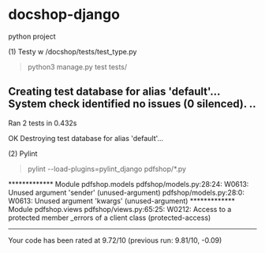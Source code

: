 # docshop-django
python project

(1) Testy w /docshop/tests/test_type.py

> python3 manage.py test tests/

Creating test database for alias 'default'...
System check identified no issues (0 silenced).
..
----------------------------------------------------------------------
Ran 2 tests in 0.432s

OK
Destroying test database for alias 'default'...


(2) Pylint

> pylint --load-plugins=pylint_django pdfshop/*.py

************* Module pdfshop.models
pdfshop/models.py:28:24: W0613: Unused argument 'sender' (unused-argument)
pdfshop/models.py:28:0: W0613: Unused argument 'kwargs' (unused-argument)
************* Module pdfshop.views
pdfshop/views.py:65:25: W0212: Access to a protected member _errors of a client class (protected-access)

------------------------------------------------------------------
Your code has been rated at 9.72/10 (previous run: 9.81/10, -0.09)

